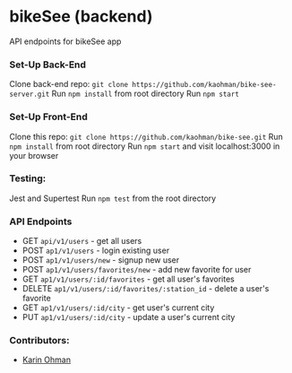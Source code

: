 # bikeSee (backend)
API endpoints for bikeSee app

### Set-Up Back-End
Clone back-end repo: ```git clone https://github.com/kaohman/bike-see-server.git```
Run ```npm install``` from root directory
Run ```npm start```

### Set-Up Front-End
Clone this repo: ```git clone https://github.com/kaohman/bike-see.git```
Run ```npm install``` from root directory
Run ```npm start``` and visit localhost:3000 in your browser

### Testing:
Jest and Supertest 
Run `npm test` from the root directory

### API Endpoints

- GET `api/v1/users` - get all users
- POST `ap1/v1/users` - login existing user
- POST `ap1/v1/users/new` - signup new user
- POST `ap1/v1/users/favorites/new` - add new favorite for user
- GET `ap1/v1/users/:id/favorites` - get all user's favorites
- DELETE `ap1/v1/users/:id/favorites/:station_id` - delete a user's favorite
- GET `ap1/v1/users/:id/city` - get user's current city
- PUT `ap1/v1/users/:id/city` - update a user's current city

### Contributors:  
- [Karin Ohman](https://github.com/kaohman)
